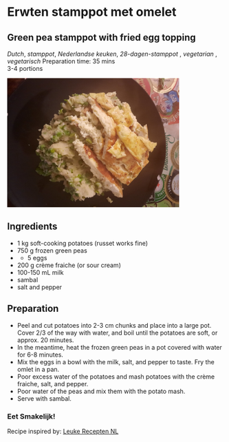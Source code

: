 # Erwten stamppot met omelet 
## Green pea stamppot with fried egg topping
_Dutch_, _stamppot_, _Nederlandse keuken_, _28-dagen-stamppot_ , _vegetarian_ , _vegetarisch_
Preparation time: 35 mins  
3-4 portions  

<img src="images/dag-19_erwtenstamppot_met_omelet.jpg" width="400">  

## Ingredients
* 1 kg soft-cooking potatoes (russet works fine)
* 750 g frozen green peas 
* * 5 eggs
* 200 g crème fraiche (or sour cream)
* 100-150 mL milk
* sambal
* salt and pepper

## Preparation
* Peel and cut potatoes into 2-3 cm chunks and place into a large pot. Cover 2/3 of the way with water, and boil until the potatoes are soft, or approx. 20 minutes.
* In the meantime, heat the frozen green peas in a pot covered with water for 6-8 minutes. 
* Mix the eggs in a bowl with the milk, salt, and pepper to taste. Fry the omlet in a pan. 
* Poor excess water of the potatoes and mash potatoes with the crème fraiche, salt, and pepper.
* Poor water of the peas and mix them with the potato mash. 
* Serve with sambal. 

### Eet Smakelijk!
Recipe inspired by: [Leuke Recepten NL](https://www.leukerecepten.nl/recepten/erwten-stamppot-pittige-hamblokjes/)
